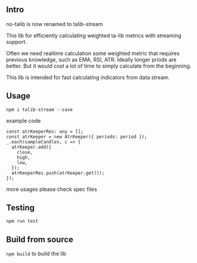 ## Intro
no-talib is now renamed to talib-stream

This lib for efficiently calculating weighted ta-lib metrics with streaming support.

Often we need realtime calculation some weighted metric that requires previous knowledge, such as EMA, RSI, ATR. Ideally longer priods are better. But it would cost a lot of time to simply calculate from the beginning.

This lib is intended for fast calculating indicators from data stream.


## Usage
```
npm i talib-stream --save 
```

example code
```
const atrKeeperRes: any = [];
const atrKeeper = new AtrKeeper({ periods: period });
_.each(sampleCandles, c => {
  atrKeeper.add({
    close,
    high,
    low,
  });
  atrKeeperRes.push(atrKeeper.get());
});
```

more usages please check spec files

## Testing
```
npm run test
```

## Build from source
`npm build` to build the lib
